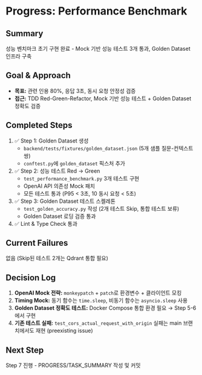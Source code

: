 # Progress: Performance Benchmark

## Summary
성능 벤치마크 초기 구현 완료 - Mock 기반 성능 테스트 3개 통과, Golden Dataset 인프라 구축

## Goal & Approach
- **목표:** 관련 인용 80%, 응답 3초, 동시 요청 안정성 검증
- **접근:** TDD Red-Green-Refactor, Mock 기반 성능 테스트 + Golden Dataset 정확도 검증

## Completed Steps
1. ✅ Step 1: Golden Dataset 생성
   - `backend/tests/fixtures/golden_dataset.json` (5개 샘플 질문-컨텍스트 쌍)
   - `conftest.py`에 `golden_dataset` 픽스처 추가
2. ✅ Step 2: 성능 테스트 Red → Green
   - `test_performance_benchmark.py` 3개 테스트 구현
   - OpenAI API 의존성 Mock 패치
   - 모든 테스트 통과 (P95 < 3초, 10 동시 요청 < 5초)
3. ✅ Step 3: Golden Dataset 테스트 스켈레톤
   - `test_golden_accuracy.py` 작성 (2개 테스트 Skip, 통합 테스트 보류)
   - Golden Dataset 로딩 검증 통과
4. ✅ Lint & Type Check 통과

## Current Failures
없음 (Skip된 테스트 2개는 Qdrant 통합 필요)

## Decision Log
1. **OpenAI Mock 전략:** `monkeypatch` + `patch`로 환경변수 + 클라이언트 모킹
2. **Timing Mock:** 동기 함수는 `time.sleep`, 비동기 함수는 `asyncio.sleep` 사용
3. **Golden Dataset 정확도 테스트:** Docker Compose 통합 환경 필요 → Step 5-6에서 구현
4. **기존 테스트 실패:** `test_cors_actual_request_with_origin` 실패는 main 브랜치에서도 재현 (preexisting issue)

## Next Step
Step 7 진행 - PROGRESS/TASK_SUMMARY 작성 및 커밋
